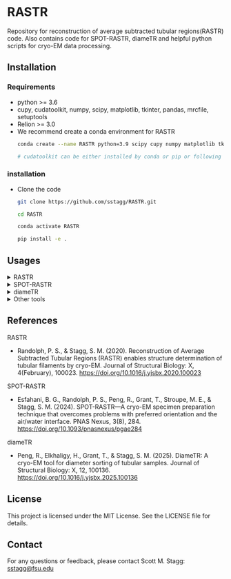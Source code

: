 # RASTR
Repository for reconstruction of average subtracted tubular regions(RASTR) code.
Also contains code for  SPOT-RASTR, diameTR and helpful python scripts for cryo-EM data processing.

## Installation
### Requirements
- python >= 3.6
- cupy, cudatoolkit, numpy, scipy, matplotlib, tkinter, pandas, mrcfile, setuptools
- Relion >= 3.0
- We recommend create a conda environment for RASTR
    ```bash
    conda create --name RASTR python=3.9 scipy cupy numpy matplotlib tk pandas mrcfile setuptools -c conda-forge

    # cudatoolkit can be either installed by conda or pip or following nvidia official website. Make sure cuda version is not newer than your nvidia driver.
    ```

### installation
- Clone the code
    ``` bash
    git clone https://github.com/sstagg/RASTR.git
    
    cd RASTR

    conda activate RASTR

    pip install -e .
    ```



## Usages


<details>
<summary>RASTR</summary>
A star file containing particle information is used as input, represented by 'particles.star'. During the process, two parameter optimization windows will pop up. If the default values yield poor performance, refer to 'diameTR' for optimization guidance.

- 1 To get the psi angles first,
    ```bash
    # Go the main path
    cd /path/for/particles/star
    diameTR --i particles.star --o particles_p -p
    ```
- 2 Determine shift and diameter.
    ```bash
    diameTR --i particles_p.star --o particles_pds -d -s
    ```
    Diameter distribution window will pop up for you to thresholding the diamters.

- 3 Create azimuthal average model
    ```bash
    # Assign values for tilt, rot angles
    changestar --i particles_pds.star --o particles_pds.star -rot r360 -tilt 90

    # Reconstruct
    relion_reconstruct --i particles_pds.star --o particles.mrc --ctf

    # Average along y
    azavg particles.mrc
    ```

- 4 Get correct weighing

    In Relion GUI, choose 3D classification, change below parameters.

    Input images STAR file: particles_pds.star;
    Reference 'particlesazavg.mrc';
    Number of classes: 1;
    Number of iterations: 5; 
    Perform image alignment: No;

    Run!

- 5 Create mask
    ```bash
    # Create a sphere mask
    createmask  boxsize center radius pixel_size
    ```

- 6 Create RASTR particles
    ```bash
    # Go to the Relion 3Dclass job path
    azavg run_it005_class001.mrc
    
    # Go back to main path
    cd ../..

    # Run RASTR. Replace pixel_size, rootname, spheremask.mrc with correct filename
    RASTR --star_in Class3D/job001/run_it005_data.star  --model run_it005_class001azavg.mrc  --angpix pixel_size  -k -o rootname -ma spheremask.mrc  -al 0,90,180,270  --pad 3
    ```
<br>
</details>



<details>
<summary>SPOT-RASTR</summary>
<br>
- Have your particle stack and star file ready.

- Follow the same steps of 1-6 of RASTR to create subtracted particles

- Remove duplicates from overlapping filament particle picking
    ```bash
    Under construction.
    ```

</details>






<details>
<summary>diameTR</summary>
<br>
Have your particle stack and star file ready.

- Determine psi angles
    ```bash
    diameTR --i particles.tar --o particles_p -p
    ```

    A optimiser window will pop up.
    Press R to navigator random slice. Monitor the particle image and the bottom 1D curves.
    A good set of parameters should have filament particle horizontally oriented and the 1D curves with two clear peaks.
    In case default parameters fails, perform following optimization.

    1. Adjust length. Find the high intensity line crossing the center. Estimate the length. Put a slightly bigger number for length.
    For FT strategy the optimal length is usuall small. For AC strategy, the lenght is big.
    2. Sigma (int). This is the width of Gaussian filter. The bigger sigma, the greater of low filter. Sequentially increase it and check performance.
    3. Pad. This only affect FT strategy. Set a bigger pad will increase sample rate in fourier space and thus increasing accuracy. Big pad will slower down the compution. 
    4. Other parameters don't affect accuracy.
    5. Navigate at least 50 particles to confirm the accuracy.
    

- Determine diameter
    ```bash
    diameTR --i particles_p.star --o particles_pd -d
    ```
    A optimiser window will pop up. Press R to navigator random slices. Monitor the 1D projection curve and two scatter points. A good set of parameters should have scatter points at the edge of tubules. 
    1. Change sigma. Start from 2 and sequentially increase. Usually sigma between 3 to 5 will work.
    2. Min gap. 0 is good in most cases. When sometimes the biggest peak difference appear in the middle of tubules. Based on the diameter reported in logs, put a number around 0.7 * diameter for min_gap to eliminate errors.
    3. Other parameters shall remain unchanged.
    4. Navigate at least 50 particles to confirm the accuracy.

    A window will pop up when completed for you to thresholding the diameters.

- Other options.

    -s --shift. Whether or not to compute shifts. Default False. Useful for RASTR and SPOT-RASTR.

    --classify  Thresholding diameters again. Useful when you select a big group of particles first, then separate them into smaller groups

    --particle_number Select a random small subset of particle to test performace.

    --showaverage Average all particles together with psi rotation and centering. Usefull for RASTR and SPOT-RASTR to examine accuracy.

    --average_power_spectrum Average power spectrums for helical indexing.

</details>

<details>
<summary>Other tools</summary>
<br>
csexport.py --- A wrapper of csparc2star.py in pyem. Create softlinks to make particle stack suffix as mrcs and path handling.

- Navigator to the exported job directory. 

    ```bash
    csexport J2_particles_exported.cs J2_particles_exported.star
    ```

averagefft --- Standalone script to compute averaged power spectrum of tubular images for helical indexing.

changestar --- Star file handler. Used in house to manipulate orientations, shifts, and substitute with other star files.

</details>

## References
RASTR
- Randolph, P. S., & Stagg, S. M. (2020). Reconstruction of Average Subtracted Tubular Regions (RASTR) enables structure determination of tubular filaments by cryo-EM. Journal of Structural Biology: X, 4(February), 100023. https://doi.org/10.1016/j.yjsbx.2020.100023

SPOT-RASTR
- Esfahani, B. G., Randolph, P. S., Peng, R., Grant, T., Stroupe, M. E., & Stagg, S. M. (2024). SPOT-RASTR—A cryo-EM specimen preparation technique that overcomes problems with preferred orientation and the air/water interface. PNAS Nexus, 3(8), 284. https://doi.org/10.1093/pnasnexus/pgae284

diameTR
- Peng, R., Elkhaligy, H., Grant, T., & Stagg, S. M. (2025). DiameTR: A cryo-EM tool for diameter sorting of tubular samples. Journal of Structural Biology: X, 12, 100136. https://doi.org/10.1016/j.yjsbx.2025.100136

## License
This project is licensed under the MIT License. See the LICENSE file for details.

## Contact
For any questions or feedback, please contact Scott M. Stagg: sstagg@fsu.edu